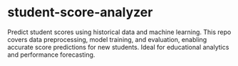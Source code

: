 # student-score-analyzer
Predict student scores using historical data and machine learning. This repo covers data preprocessing, model training, and evaluation, enabling accurate score predictions for new students. Ideal for educational analytics and performance forecasting.
